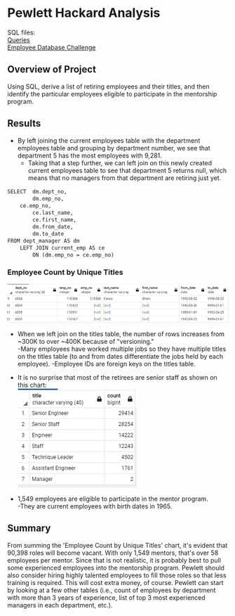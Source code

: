 # Pewlett Hackard Analysis
  
SQL files:  
[Queries](/Queries/queries.sql)  
[Employee Database Challenge](/Queries/SQL/Employee_Database_Challenge.sql)  
  
## Overview of Project
Using SQL, derive a list of retiring employees and their titles, and then identify the particular employees eligible to participate in the mentorship program.
  
## Results
* By left joining the current employees table with the department employees table and grouping by department number, we see that department 5 has the most employees with 9,281.  
	- Taking that a step further, we can left join on this newly created current employees table to see that department 5 returns null, which means that no managers from that department are retiring just yet.  
```
SELECT  dm.dept_no,
        dm.emp_no,
	ce.emp_no,
        ce.last_name,
        ce.first_name,
        dm.from_date,
        dm.to_date
FROM dept_manager AS dm
    LEFT JOIN current_emp AS ce
        ON (dm.emp_no = ce.emp_no)
```  
### Employee Count by Unique Titles  
  
![Department 5](/Department_5.png "Department 5")  
* When we left join on the titles table, the number of rows increases from ~300K to over ~400K because of "versioning."  
	-Many employees have worked multiple jobs so they have multiple titles on the titles table (to and from dates differentiate the jobs held by each employee).          	  	  -Employee IDs are foreign keys on the titles table.    
* It is no surprise that most of the retirees are senior staff as shown on this chart:  
![Employees_By_Unique_Title](/Employees_By_Unique_Title.png "Employees_By_Unique_Title")  
  
* 1,549 employees are eligible to participate in the mentor program.   
	-They are current employees with birth dates in 1965.   
  
## Summary
From summing the 'Employee Count by Unique Titles' chart, it's evident that 90,398 roles will become vacant.  With only 1,549 mentors, that's over 58 employees per mentor.  Since that is not realistic, it is probably best to pull some experienced employees into the mentorship program.  Pewlett should also consider hiring highly talented employees to fill those roles so that less training is required.  This will cost extra money, of course.  Pewlett can start by looking at a few other tables (i.e., count of employees by department with more than 3 years of experience, list of top 3 most experienced managers in each department, etc.).    
  


